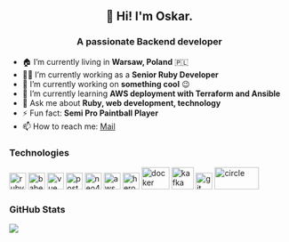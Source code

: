 <h2 align="center">👋 Hi! I'm Oskar.</h2>
<h3 align="center">A passionate Backend developer</h3>

- 🏠 I’m currently living in **Warsaw, Poland** 🇵🇱
- 👨‍💻 I’m currently working as a **Senior Ruby Developer**
- 🔭 I’m currently working on **something cool** 😉
- 🌱 I’m currently learning **AWS deployment with Terraform and Ansible**
- 💬 Ask me about **Ruby, web development, technology**
- ⚡ Fun fact: **Semi Pro Paintball Player**
- 📫 How to reach me: [Mail](mailto:janusz.oskar@gmail.com)

### Technologies
<p align="left">
<img src="https://www.vectorlogo.zone/logos/ruby-lang/ruby-lang-icon.svg" alt="ruby" width="30" height="30"/>
<img src="https://www.vectorlogo.zone/logos/elixir-lang/elixir-lang-icon.svg" alt="babel" width="30" height="30"/>  
<img src="https://www.vectorlogo.zone/logos/vuejs/vuejs-icon.svg" alt="vue" width="30" height="30"/>
<img src="https://www.vectorlogo.zone/logos/postgresql/postgresql-icon.svg" alt="postgresql" width="30" height="30"/>
<img src="https://www.vectorlogo.zone/logos/neo4j/neo4j-icon.svg" alt="neo4j" width="30" height="30"/>
<img src="https://www.vectorlogo.zone/logos/amazon_aws/amazon_aws-icon.svg" alt="aws" width="30" height="30"/>
<img src="https://www.vectorlogo.zone/logos/heroku/heroku-icon.svg" alt="heroku" width="30" height="30"/>
<img src="https://www.vectorlogo.zone/logos/docker/docker-official.svg" alt="docker" width="50" height="40"/>
<img src="https://www.vectorlogo.zone/logos/apache_kafka/apache_kafka-vertical.svg" alt="kafka" width="40" height="40"/>
<img src="https://www.vectorlogo.zone/logos/git-scm/git-scm-icon.svg" alt="git" width="30" height="30"/>
<img src="https://www.vectorlogo.zone/logos/circleci/circleci-ar21.svg" alt="circle" width="80" height="40"/>
</p>

### GitHub Stats
![](https://github-readme-stats.vercel.app/api?username=oskaror&show_icons=true&count_private=true&hide=stars)
